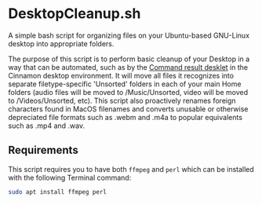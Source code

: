 # DesktopCleanup.sh
A simple bash script for organizing files on your Ubuntu-based GNU-Linux desktop into appropriate folders.

The purpose of this script is to perform basic cleanup of your Desktop in a way that can be automated, such as by the [Command result desklet](https://cinnamon-spices.linuxmint.com/desklets/view/50) in the Cinnamon desktop environment.  It will move all files it recognizes into separate filetype-specific 'Unsorted' folders in each of your main Home folders (audio files will be moved to /Music/Unsorted, video will be moved to /Videos/Unsorted, etc).  This script also proactively renames foreign characters found in MacOS filenames and converts unusable or otherwise depreciated file formats such as .webm and .m4a to popular equivalents such as .mp4 and .wav.

## Requirements
This script requires you to have both `ffmpeg` and `perl` which can be installed with the following Terminal command:
```bash
sudo apt install ffmpeg perl

```
